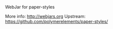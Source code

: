 WebJar for paper-styles

More info: http://webjars.org
Upstream:  https://github.com/polymerelements/paper-styles/